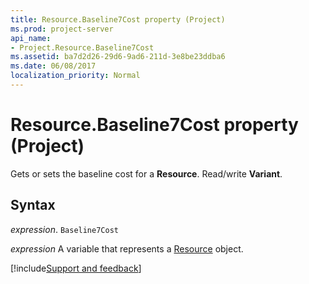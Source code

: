 ```yaml
---
title: Resource.Baseline7Cost property (Project)
ms.prod: project-server
api_name:
- Project.Resource.Baseline7Cost
ms.assetid: ba7d2d26-29d6-9ad6-211d-3e8be23ddba6
ms.date: 06/08/2017
localization_priority: Normal
---
```



# Resource.Baseline7Cost property (Project)

Gets or sets the baseline cost for a  **Resource**. Read/write **Variant**.


## Syntax

_expression_. `Baseline7Cost`

_expression_ A variable that represents a [Resource](./Project.Resource.md) object.

[!include[Support and feedback](~/includes/feedback-boilerplate.md)]